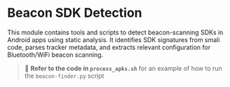 # Beacon SDK Detection

This module contains tools and scripts to detect beacon-scanning SDKs in Android apps using static analysis. It identifies SDK signatures from smali code, parses tracker metadata, and extracts relevant configuration for Bluetooth/WiFi beacon scanning.

> 📌 **Refer to the code in `process_apks.sh`** for an example of how to run the `beacon-finder.py` script
